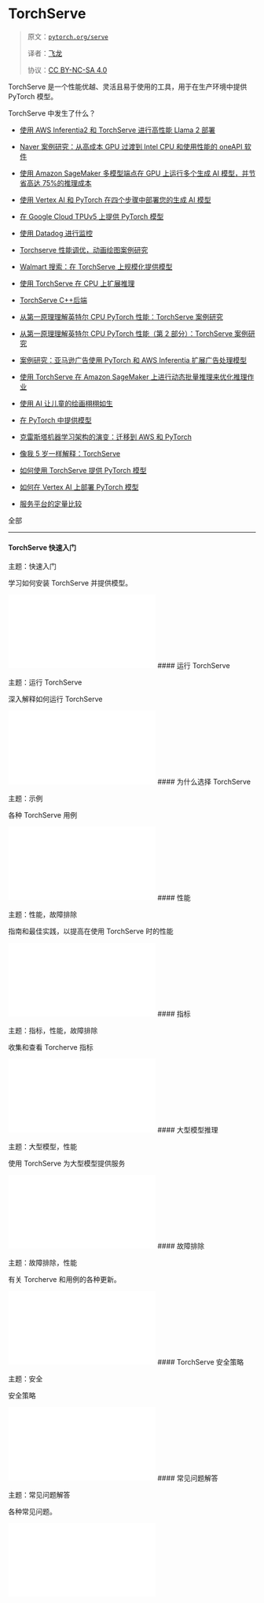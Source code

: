 # TorchServe

> 原文：[`pytorch.org/serve`](https://pytorch.org/serve)
>
> 译者：[飞龙](https://github.com/wizardforcel)
>
> 协议：[CC BY-NC-SA 4.0](http://creativecommons.org/licenses/by-nc-sa/4.0/)


TorchServe 是一个性能优越、灵活且易于使用的工具，用于在生产环境中提供 PyTorch 模型。

TorchServe 中发生了什么？

+   [使用 AWS Inferentia2 和 TorchServe 进行高性能 Llama 2 部署](https://pytorch.org/blog/high-performance-llama/)

+   [Naver 案例研究：从高成本 GPU 过渡到 Intel CPU 和使用性能的 oneAPI 软件](https://pytorch.org/blog/ml-model-server-resource-saving/)

+   [使用 Amazon SageMaker 多模型端点在 GPU 上运行多个生成 AI 模型，并节省高达 75%的推理成本](https://aws.amazon.com/blogs/machine-learning/run-multiple-generative-ai-models-on-gpu-using-amazon-sagemaker-multi-model-endpoints-with-torchserve-and-save-up-to-75-in-inference-costs/)

+   [使用 Vertex AI 和 PyTorch 在四个步骤中部署您的生成 AI 模型](https://cloud.google.com/blog/products/ai-machine-learning/get-your-genai-model-going-in-four-easy-steps)

+   [在 Google Cloud TPUv5 上提供 PyTorch 模型](https://cloud.google.com/tpu/docs/v5e-inference#pytorch-model-inference-and-serving)

+   [使用 Datadog 进行监控](https://www.datadoghq.com/blog/ai-integrations/#model-serving-and-deployment-vertex-ai-amazon-sagemaker-torchserve)

+   [Torchserve 性能调优，动画绘图案例研究](https://pytorch.org/blog/torchserve-performance-tuning/)

+   [Walmart 搜索：在 TorchServe 上规模化提供模型](https://medium.com/walmartglobaltech/search-model-serving-using-pytorch-and-torchserve-6caf9d1c5f4d)

+   [使用 TorchServe 在 CPU 上扩展推理](https://www.youtube.com/watch?v=066_Jd6cwZg)

+   [TorchServe C++后端](https://www.youtube.com/watch?v=OSmGGDpaesc)

+   [从第一原理理解英特尔 CPU PyTorch 性能：TorchServe 案例研究](https://pytorch.org/tutorials/intermediate/torchserve_with_ipex.html)

+   [从第一原理理解英特尔 CPU PyTorch 性能（第 2 部分）：TorchServe 案例研究](https://pytorch.org/tutorials/intermediate/torchserve_with_ipex_2.html)

+   [案例研究：亚马逊广告使用 PyTorch 和 AWS Inferentia 扩展广告处理模型](https://pytorch.org/blog/amazon-ads-case-study/)

+   [使用 TorchServe 在 Amazon SageMaker 上进行动态批量推理来优化推理作业](https://aws.amazon.com/blogs/machine-learning/optimize-your-inference-jobs-using-dynamic-batch-inference-with-torchserve-on-amazon-sagemaker/)

+   [使用 AI 让儿童的绘画栩栩如生](https://ai.facebook.com/blog/using-ai-to-bring-childrens-drawings-to-life/)

+   [在 PyTorch 中提供模型](https://www.youtube.com/watch?v=2A17ZtycsPw)

+   [克雷斯塔机器学习架构的演变：迁移到 AWS 和 PyTorch](https://aws.amazon.com/blogs/machine-learning/evolution-of-crestas-machine-learning-architecture-migration-to-aws-and-pytorch/)

+   [像我 5 岁一样解释：TorchServe](https://www.youtube.com/watch?v=NEdZbkfHQCk)

+   [如何使用 TorchServe 提供 PyTorch 模型](https://www.youtube.com/watch?v=XlO7iQMV3Ik)

+   [如何在 Vertex AI 上部署 PyTorch 模型](https://cloud.google.com/blog/topics/developers-practitioners/pytorch-google-cloud-how-deploy-pytorch-models-vertex-ai)

+   [服务平台的定量比较](https://biano-ai.github.io/research/2021/08/16/quantitative-comparison-of-serving-platforms-for-neural-networks.html)

全部

* * *

#### TorchServe 快速入门

主题：快速入门

学习如何安装 TorchServe 并提供模型。

![](img/getting_started.html) #### 运行 TorchServe

主题：运行 TorchServe

深入解释如何运行 TorchServe

![](img/server.html) #### 为什么选择 TorchServe

主题：示例

各种 TorchServe 用例

![](img/use_cases.html) #### 性能

主题：性能，故障排除

指南和最佳实践，以提高在使用 TorchServe 时的性能

![](img/performance_guide.html) #### 指标

主题：指标，性能，故障排除

收集和查看 Torcherve 指标

![](img/metrics.html) #### 大型模型推理

主题：大型模型，性能

使用 TorchServe 为大型模型提供服务

![](img/large_model_inference.html) #### 故障排除

主题：故障排除，性能

有关 Torcherve 和用例的各种更新。

![](img/Troubleshooting.html) #### TorchServe 安全策略

主题：安全

安全策略

![](img/security.html) #### 常见问题解答

主题：常见问题解答

各种常见问题。

![](img/FAQs.html)
